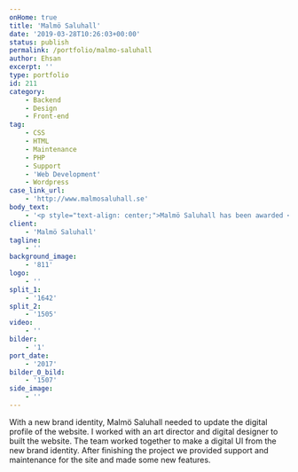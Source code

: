 ```yaml
---
onHome: true
title: 'Malmö Saluhall'
date: '2019-03-28T10:26:03+00:00'
status: publish
permalink: /portfolio/malmo-saluhall
author: Ehsan
excerpt: ''
type: portfolio
id: 211
category:
    - Backend
    - Design
    - Front-end
tag:
    - CSS
    - HTML
    - Maintenance
    - PHP
    - Support
    - 'Web Development'
    - Wordpress
case_link_url:
    - 'http://www.malmosaluhall.se'
body_text:
    - '<p style="text-align: center;">Malmö Saluhall has been awarded <strong>Svenska design</strong> gold in category Digital Design.</p>'
client:
    - 'Malmö Saluhall'
tagline:
    - ''
background_image:
    - '811'
logo:
    - ''
split_1:
    - '1642'
split_2:
    - '1505'
video:
    - ''
bilder:
    - '1'
port_date:
    - '2017'
bilder_0_bild:
    - '1507'
side_image:
    - ''
---
```

With a new brand identity, Malmö Saluhall needed to update the digital profile of the website. I worked with an art director and digital designer to built the website. The team worked together to make a digital UI from the new brand identity. After finishing the project we provided support and maintenance for the site and made some new features.